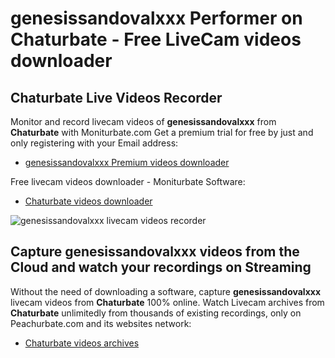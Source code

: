 # genesissandovalxxx Performer on Chaturbate - Free LiveCam videos downloader

## Chaturbate Live Videos Recorder

Monitor and record livecam videos of **genesissandovalxxx** from **Chaturbate** with Moniturbate.com
Get a premium trial for free by just and only registering with your Email address:
* [genesissandovalxxx Premium videos downloader](https://moniturbate.com/request-demo-licence-key.html)

Free livecam videos downloader - Moniturbate Software:
* [Chaturbate videos downloader](https://moniturbate.com/moniturbate-download-software.html)

![genesissandovalxxx livecam videos recorder](https://peachurnet.com/templates/moniturbate-software.png)


## Capture genesissandovalxxx videos from the Cloud and watch your recordings on Streaming

Without the need of downloading a software, capture **genesissandovalxxx** livecam videos from **Chaturbate** 100% online.
Watch Livecam archives from **Chaturbate** unlimitedly from thousands of existing recordings, only on Peachurbate.com and its websites network:
* [Chaturbate videos archives](https://peachurnet.com/)